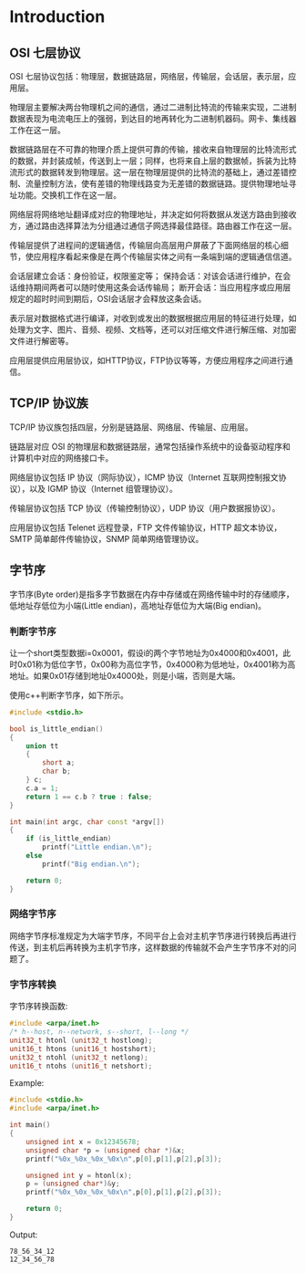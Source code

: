 <!--
 * @Author : Hu Jingbo
 * @Date   : 2021-11-04
-->

# Introduction

## OSI 七层协议

OSI 七层协议包括：物理层，数据链路层，网络层，传输层，会话层，表示层，应用层。

物理层主要解决两台物理机之间的通信，通过二进制比特流的传输来实现，二进制数据表现为电流电压上的强弱，到达目的地再转化为二进制机器码。网卡、集线器工作在这一层。

数据链路层在不可靠的物理介质上提供可靠的传输，接收来自物理层的比特流形式的数据，并封装成帧，传送到上一层；同样，也将来自上层的数据帧，拆装为比特流形式的数据转发到物理层。这一层在物理层提供的比特流的基础上，通过差错控制、流量控制方法，使有差错的物理线路变为无差错的数据链路。提供物理地址寻址功能。交换机工作在这一层。

网络层将网络地址翻译成对应的物理地址，并决定如何将数据从发送方路由到接收方，通过路由选择算法为分组通过通信子网选择最佳路径。路由器工作在这一层。

传输层提供了进程间的逻辑通信，传输层向高层用户屏蔽了下面网络层的核心细节，使应用程序看起来像是在两个传输层实体之间有一条端到端的逻辑通信信道。

会话层建立会话：身份验证，权限鉴定等； 保持会话：对该会话进行维护，在会话维持期间两者可以随时使用这条会话传输局； 断开会话：当应用程序或应用层规定的超时时间到期后，OSI会话层才会释放这条会话。

表示层对数据格式进行编译，对收到或发出的数据根据应用层的特征进行处理，如处理为文字、图片、音频、视频、文档等，还可以对压缩文件进行解压缩、对加密文件进行解密等。

应用层提供应用层协议，如HTTP协议，FTP协议等等，方便应用程序之间进行通信。

## TCP/IP 协议族

TCP/IP 协议族包括四层，分别是链路层、网络层、传输层、应用层。

链路层对应 OSI 的物理层和数据链路层，通常包括操作系统中的设备驱动程序和计算机中对应的网络接口卡。

网络层协议包括 IP 协议（网际协议），ICMP 协议（Internet 互联网控制报文协议），以及 IGMP 协议（Internet 组管理协议）。

传输层协议包括 TCP 协议（传输控制协议），UDP 协议（用户数据报协议）。

应用层协议包括 Telenet 远程登录，FTP 文件传输协议，HTTP 超文本协议，SMTP 简单邮件传输协议，SNMP 简单网络管理协议。

## 字节序

字节序(Byte order)是指多字节数据在内存中存储或在网络传输中时的存储顺序，低地址存低位为小端(Little endian)，高地址存低位为大端(Big endian)。

### 判断字节序

让一个short类型数据i=0x0001，假设i的两个字节地址为0x4000和0x4001，此时0x01称为低位字节，0x00称为高位字节，0x4000称为低地址，0x4001称为高地址。如果0x01存储到地址0x4000处，则是小端，否则是大端。

使用c++判断字节序，如下所示。

```c++
#include <stdio.h>

bool is_little_endian()
{
    union tt
    {
        short a;
        char b;
    } c;
    c.a = 1;
    return 1 == c.b ? true : false;
}

int main(int argc, char const *argv[])
{
    if (is_little_endian)
        printf("Little endian.\n");
    else
        printf("Big endian.\n");

    return 0;
}
```

### 网络字节序

网络字节序标准规定为大端字节序，不同平台上会对主机字节序进行转换后再进行传送，到主机后再转换为主机字节序，这样数据的传输就不会产生字节序不对的问题了。

### 字节序转换

字节序转换函数:

```c++
#include <arpa/inet.h>
/* h--host, n--network, s--short, l--long */
unit32_t htonl (unit32_t hostlong);
unit16_t htons (unit16_t hostshort);
unit32_t ntohl (unit32_t netlong);
unit16_t ntohs (unit16_t netshort);
```

Example:

```c++
#include <stdio.h>
#include <arpa/inet.h>

int main()
{
    unsigned int x = 0x12345678;
    unsigned char *p = (unsigned char *)&x;
    printf("%0x_%0x_%0x_%0x\n",p[0],p[1],p[2],p[3]);

    unsigned int y = htonl(x);
    p = (unsigned char*)&y;
    printf("%0x_%0x_%0x_%0x\n",p[0],p[1],p[2],p[3]);

    return 0;
}
```

Output:

```base
78_56_34_12
12_34_56_78
```